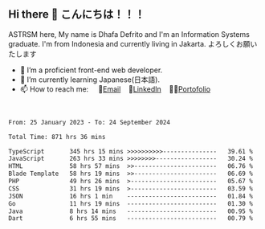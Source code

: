 ## Hi there 👋 こんにちは！！！
ASTRSM here, My name is Dhafa Defrito and I'm an Information Systems graduate. I'm from Indonesia and currently living in Jakarta. よろしくお願いたします

- 🔭 I’m a proficient front-end web developer.
- 🌱 I’m currently learning Japanese(日本語).
- 📫 How to reach me: &nbsp;&nbsp;&nbsp;&nbsp;📧[Email](ddefrito@gmail.com)&nbsp;&nbsp;&nbsp;&nbsp;💼[LinkedIn](https://www.linkedin.com/in/dhafa-defrita-rama-yudistira-9357a9229/)&nbsp;&nbsp;&nbsp;&nbsp;👨‍🎨[Portofolio](https://ddefrito.vercel.app/)
<br>
<!-- <p align="left">
<a href="https://github.com/ASTRSM">
  <img height="180em" src="https://github-readme-stats-eight-theta.vercel.app/api?username=ASTRSM&show_icons=true&theme=dracula&include_all_commits=true&count_private=true"/>
  <img height="180em" src="https://github-readme-stats-eight-theta.vercel.app/api/top-langs/?username=ASTRSM&layout=compact&langs_count=8&theme=dracula"/>
</a>
</p> -->

<!--START_SECTION:waka-->

```txt
From: 25 January 2023 - To: 24 September 2024

Total Time: 871 hrs 36 mins

TypeScript       345 hrs 15 mins >>>>>>>>>>---------------   39.61 %
JavaScript       263 hrs 33 mins >>>>>>>>-----------------   30.24 %
HTML             58 hrs 57 mins  >>-----------------------   06.76 %
Blade Template   58 hrs 19 mins  >>-----------------------   06.69 %
PHP              49 hrs 26 mins  >------------------------   05.67 %
CSS              31 hrs 19 mins  >------------------------   03.59 %
JSON             16 hrs 1 min    -------------------------   01.84 %
Go               11 hrs 19 mins  -------------------------   01.30 %
Java             8 hrs 14 mins   -------------------------   00.95 %
Dart             6 hrs 55 mins   -------------------------   00.79 %
```

<!--END_SECTION:waka-->
